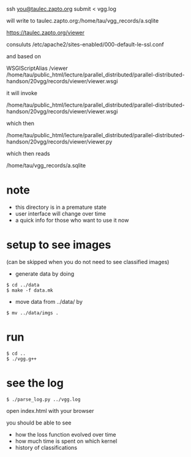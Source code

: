 

ssh you@taulec.zapto.org submit < vgg.log

will write to taulec.zapto.org:/home/tau/vgg_records/a.sqlite

https://taulec.zapto.org/viewer

consuluts /etc/apache2/sites-enabled/000-default-le-ssl.conf

and based on

WSGIScriptAlias /viewer /home/tau/public_html/lecture/parallel_distributed/parallel-distributed-handson/20vgg/records/viewer/viewer.wsgi

it will invoke

/home/tau/public_html/lecture/parallel_distributed/parallel-distributed-handson/20vgg/records/viewer/viewer.wsgi

which then

/home/tau/public_html/lecture/parallel_distributed/parallel-distributed-handson/20vgg/records/viewer/viewer.py

which then reads

/home/tau/vgg_records/a.sqlite






# note

* this directory is in a premature state
* user interface will change over time
* a quick info for those who want to use it now

# setup to see images

(can be skipped when you do not need to see classified images)

* generate data by doing
```
$ cd ../data
$ make -f data.mk
```

* move data from ../data/ by
```
$ mv ../data/imgs .
```

# run

```
$ cd ..
$ ./vgg.g++
```

# see the log

```
$ ./parse_log.py ../vgg.log
```

open index.html with your browser

you should be able to see

 * how the loss function evolved over time
 * how much time is spent on which kernel
 * history of classifications

